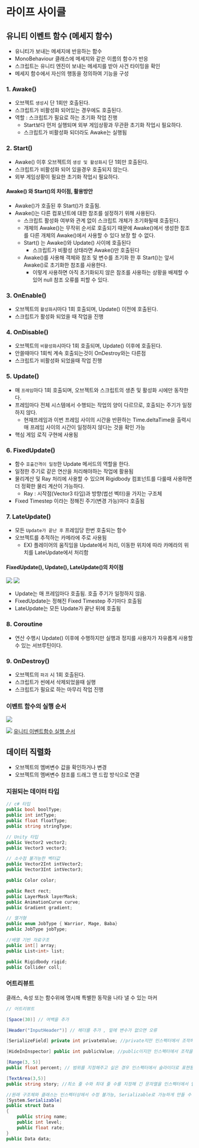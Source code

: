 # 라이프 사이클

## 유니티 이벤트 함수 (메세지 함수)

- 유니티가 보내는 메세지에 반응하는 함수
- MonoBehaviour 클래스에 메세지와 같은 이름의 함수가 반응
- 스크립트는 유니티 엔진이 보내는 메세지를 받아 사건 타이밍을 확인
- 메세지 함수에서 자신의 행동을 정의하여 기능을 구성

### 1. Awake()
- 오브젝트 `생성`시 단 1회만 호출된다.
- 스크립트가 비활성화 되어있는 경우에도 호출된다.
- 역할 : 스크립트가 필요로 하는 초기화 작업 진행
  - Start보다 먼저 실행되며 외부 게임상황과 무관환 초기화 작업시 필요하다.
  - 스크립트가 비활성화 되더라도 Awake는 실행됨

### 2. Start()
- Awake() 이후 오브젝트의 `생성 및 활성화`시 단 1회만 호출된다.
- 스크립트가 비활성화 되어 있을경우 호출되지 않는다.
- 외부 게임상황이 필요한 초기화 작업시 필요하다.

#### Awake() 와 Start()의 차이점, 활용방안
- Awake()가 호출된 후 Start()가 호출됨.
- Awake()는 다른 컴포넌트에 대한 참조를 설정하기 위해 사용된다.
  - 스크립트 활성화 여부와 관계 없이 스크립트 개체가 초기화될때 호출된다.
  - 개체의 Awake()는 무작위 순서로 호출되기 때문에 Awake()에서 생성한 참조를 다른 개체의 Awake()에서 사용할 수 있다 보장 할 수 없다.
  - Start() 는 Awake()와 Update() 사이에 호출된다
    - 스크립트가 비활성 상태라면 Awake()만 호출된다
  - Awake()를 사용해 객체와 참조 및 변수를 초기화 한 후 Start()는 앞서 Awake()로 초기화한 참조를 사용한다.
    - 이렇게 사용하면 아직 초기화되지 않은 참조를 사용하는 상황을 배제할 수 있어 null 참조 오류를 피할 수 있다.

### 3. OnEnable()
- 오브젝트의 `활성화`시마다 1회 호출되며, Update() 이전에 호출된다.
- 스크립트가 활성화 되었을 때 작업을 진행


### 4. OnDisable()
- 오브젝트의 `비활성화`시마다 1회 호출되며, Update() 이후에 호출된다.
- 안쓸때마다 1회씩 계속 호출되는것이 OnDestroy와는 다른점
- 스크립트가 비활성화 되었을때 작업 진행

### 5. Update()
- 매 `프레임`마다 1회 호출되며, 오브젝트와 스크립트의 생존 및 활성화 시에만 동작한다.
- 프레임마다 전체 시스템에서 수행되는 작업의 양이 다르므로, 호출되는 주기가 일정하지 않다.
  - 현재프레임과 이번 프레임 사이의 시간을 반환하는 Time.deltaTime을 출력시 매 프레임 사이의 시간이 일정하지 않다는 것을 확인 가능
- 핵심 게임 로직 구현에 사용됨

### 6. FixedUpdate()
- 함수 `호출간격이 일정`한 Update 메서드의 역할을 한다.
- 일정한 주기로 같은 연산을 처리해야하는 작업에 활용됨
- 물리계산 및 Ray 처리에 사용할 수 있으며 Rigidbody 컴포넌트를 다룰때 사용하면 더 정확한 물리 계산이 가능하다.
  - Ray : 시작점(Vector3 타입)과 방향(법선 벡터)을 가지는 구조체
- Fixed Timestep 이라는 정해진 주기(변경 가능)마다 호출됨

### 7. LateUpdate()
- 모든 `Update가 끝난 후` 프레임당 한번 호출되는 함수
- 오브젝트를 추적하는 카메라에 주로 사용됨
  - EX) 플레이어의 움직임을 Update에서 처리, 이동한 위치에 따라 카메라의 위치를 LateUpdate에서 처리함
  
#### FixedUpdate(), Update(), LateUpdate()의 차이점
![](FixedUpdate.png)
![](LateUpdate.png)

- Update는 매 프레임마다 호출됨. 호출 주기가 일정하지 않음.
- FixedUpdate는 정해진 Fixed Timestep 주기마다 호출됨
- LateUpdate는 모든 Update가 끝난 뒤에 호출됨

### 8. Coroutine
- 연산 수행시 Update() 이후에 수행하지만 실행과 정지를 사용자가 자유롭게 사용할 수 있는 서브루틴이다.

### 9. OnDestroy()
- 오브젝트의 `파괴` 시 1회 호출된다.
- 스크립트가 씬에서 삭제되었을때 실행
- 스크립트가 필요로 하는 마무리 작업 진행

### 이벤트 함수의 실행 순서 

![](LifeCycle.png)

![](LifeCycleFlowChart.png)
[유니티 이벤트함수 실행 순서 ](https://docs.unity3d.com/kr/2021.3/Manual/ExecutionOrder.html)



## 데이터 직렬화
- 오브젝트의 멤버변수 값을 확인하거나 변경
- 오브젝트의 멤버변수 참조를 드래그 앤 드랍 방식으로 연결

### 지원되는 데이터 타입
```c#
// c# 타입
public bool boolType;
public int intType;
public float floatType;
public string stringType;

// Unity 타입
public Vector2 vector2;
public Vector3 vector3;

// 소수점 불가능한 벡터값
public Vector2Int intVector2;
public Vector3Int intVector3;

public Color color;

public Rect rect;
public LayerMask layerMask;
public AnimationCurve curve;
public Gradient gradient;

// 열거형
public enum JobType { Warrior, Mage, Baba}
public JobType jobType;

//배열 기반 자료구조
public int[] array;
public List<int> list;

public Rigidbody rigid;
public Collider coll;

```

### 어트리뷰트
클래스, 속성 또는 함수위에 명시해 특별한 동작을 나타 낼 수 있는 마커
```c#
// 어트리뷰트

[Space(30)] // 여백을 추가

[Header("InputHeader")] // 헤더를 추가 , 밑에 변수가 없으면 오류

[SerializeField] private int privateValue; //private지만 인스펙터에서 조작하고싶은경우

[HideInInspector] public int publicValue; //public이지만 인스펙터에서 조작을 막고싶은경우

[Range(3, 5)]
public float percent; // 범위를 지정해주고 싶은 경우 인스펙터에서 슬라이더로 표현됨

[TextArea(3,5)]
public string story; //최소 줄 수와 최대 줄 수를 지정해 긴 문자열을 인스펙터에서 입력 가능

//원래 구조체와 클래스는 인스펙터상에서 수정 불가능, Serializable로 가능하게 만들 수 있다.
[System.Serializable]
public struct Data 
{
    public string name;
    public int level;
    public float rate;
}
public Data data;
```
